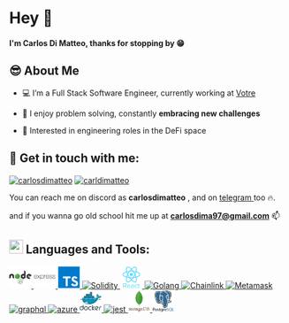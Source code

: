  <h1 align="left">Hey 👀</h1>
<h4 align="left"> I'm Carlos Di Matteo, thanks for stopping by 😁</h4>
<h2>😎 About Me</h2>

- 💻 I’m a Full Stack Software Engineer, currently working at [Votre](https://votre.xyz)

- 🔧 I enjoy problem solving, constantly **embracing new challenges**

- 👥 Interested in engineering roles in the DeFi space


<h2 align="left">🤝 Get in touch with me:</h2>
<p align="left">
<a href="https://linkedin.com/in/carlosdimatteo" target="blank"><img align="center" src="https://raw.githubusercontent.com/rahuldkjain/github-profile-readme-generator/master/src/images/icons/Social/linked-in-alt.svg" alt="carlosdimatteo" height="30" width="40" /></a>
<a href="https://twitter.com/carldimatteo" target="blank"><img align="center" src="https://raw.githubusercontent.com/rahuldkjain/github-profile-readme-generator/master/src/images/icons/Social/twitter.svg" alt="carldimatteo" height="30" width="40" /></a>
<br>

You can reach me on discord as <strong>carlosdimatteo</strong> , and on 
<a href = 'https://t.me/carlosdimatteo'> telegram </a> too 🔥. 
  
and if you wanna go old school hit me up at **carlosdima97@gmail.com** 📫
</p>

<h2 align="left">  <img src = "https://media2.giphy.com/media/QssGEmpkyEOhBCb7e1/giphy.gif?cid=ecf05e47a0n3gi1bfqntqmob8g9aid1oyj2wr3ds3mg700bl&rid=giphy.gif" width = 25px height="25px">  Languages and Tools:</h2>
<p align="left">  
<a href="https://nodejs.org" target="_blank"> <img src="https://raw.githubusercontent.com/devicons/devicon/master/icons/nodejs/nodejs-original-wordmark.svg" alt="nodejs" width="40" height="40"/> </a>
 <a href="https://expressjs.com" target="_blank"> <img src="https://raw.githubusercontent.com/devicons/devicon/master/icons/express/express-original-wordmark.svg" alt="express" width="40" height="40"/> </a> 
 <a href="https://www.typescriptlang.org/" target="_blank"> <img src="https://raw.githubusercontent.com/devicons/devicon/master/icons/typescript/typescript-original.svg" alt="typescript" width="40" height="40"/> </a> 
<a href="https://soliditylang.org/" target="_blank"> <img src="https://docs.soliditylang.org/en/v0.8.23/_static/img/logo.svg" alt="Solidity" width="40" height="40"/> </a>
<a href="https://reactjs.org/" target="_blank"> <img src="https://raw.githubusercontent.com/devicons/devicon/master/icons/react/react-original-wordmark.svg" alt="react" width="40" height="40"/> </a>
 <a href="https://go.dev/" target="_blank"> <img src="https://go.dev/images/go-logo-white.svg" alt="Golang" width="40" height="40"/> </a> 
  <a href="https://chain.link/" target="_blank"> <img src="https://assets-global.website-files.com/5f6b7190899f41fb70882d08/5f760a499b56c47b8fa74fbb_chainlink-logo.svg" alt="Chainlink" width="40" height="40"/> </a> 
    <a href="https://metamask.io/" target="_blank"> <img src="https://upload.wikimedia.org/wikipedia/commons/thumb/3/36/MetaMask_Fox.svg/2048px-MetaMask_Fox.svg.png" alt="Metamask" width="40" height="40"/> </a> 
  <a href="https://graphql.org" target="_blank"> <img src="https://www.vectorlogo.zone/logos/graphql/graphql-icon.svg" alt="graphql" width="40" height="40"/> </a>
  <a href="https://azure.microsoft.com/en-in/" target="_blank"> <img src="https://www.vectorlogo.zone/logos/microsoft_azure/microsoft_azure-icon.svg" alt="azure" width="40" height="40"/> </a> <a href="https://www.docker.com/" target="_blank"> <img src="https://raw.githubusercontent.com/devicons/devicon/master/icons/docker/docker-original-wordmark.svg" alt="docker" width="40" height="40"/> </a>   <a href="https://jestjs.io" target="_blank"> <img src="https://www.vectorlogo.zone/logos/jestjsio/jestjsio-icon.svg" alt="jest" width="40" height="40"/> </a> <a href="https://www.mongodb.com/" target="_blank"> <img src="https://raw.githubusercontent.com/devicons/devicon/master/icons/mongodb/mongodb-original-wordmark.svg" alt="mongodb" width="40" height="40"/> </a>  <a href="https://www.postgresql.org" target="_blank"> <img src="https://raw.githubusercontent.com/devicons/devicon/master/icons/postgresql/postgresql-original-wordmark.svg" alt="postgresql" width="40" height="40"/> </a> 
<!-- <a href="https://sass-lang.com" target="_blank"> <img src="https://raw.githubusercontent.com/devicons/devicon/master/icons/sass/sass-original.svg" alt="sass" width="40" height="40"/> </a> -->
  </p>

